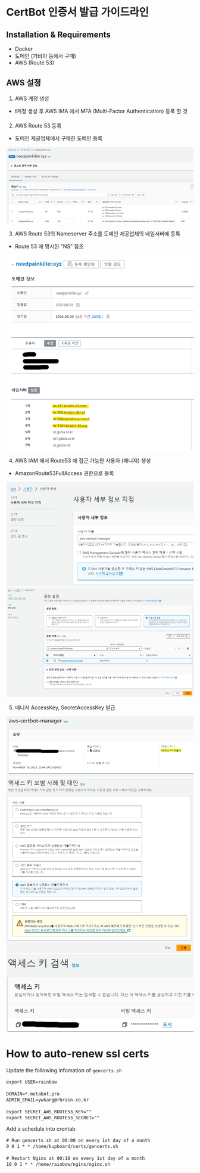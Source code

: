 # CertBot 인증서 발급 가이드라인

## Installation & Requirements
- Docker
- 도메인 (가비아 등에서 구매)
- AWS (Route 53)

## AWS 설정
1. AWS 계정 생성
- ❗계정 생성 후 AWS IMA 에서 MFA (Multi-Factor Authentication) 등록 할 것

2. AWS Route 53 등록
- 도메인 제공업체에서 구매한 도메인 등록

![도메인 등록](_readme/route53-1.png)

3. AWS Route 53의 Nameserver 주소를 도메인 제공업체의 네임서버에 등록
- Route 53 에 명시된 "NS" 참조

![네임서버 추가](_readme/gabia-1.png)

4. AWS IAM 에서 Route53 에 접근 가능한 사용자 (매니저) 생성
- AmazonRoute53FullAccess 권한으로 등록

![IAM 사용자 등록 1](_readme/aws-iam-1.png)
![IAM 사용자 등록 2](_readme/aws-iam-2.png)

5. 매니저 AccessKey, SecretAccessKey 발급

![IAM 사용자 KEY 발급 1](_readme/aws-iam-3.png)
![IAM 사용자 KEY 발급 2](_readme/aws-iam-4.png)
![IAM 사용자 KEY 발급 3](_readme/aws-iam-5.png)

# How to auto-renew ssl certs

Update the following infomation of `gencerts.sh` 

```
export USER=rainbow

DOMAIN=*.metabot.pro
ADMIN_EMAIL=ywkang@rbrain.co.kr

export SECRET_AWS_ROUTE53_KEY=""
export SECRET_AWS_ROUTE53_SECRET=""

```

Add a schedule into crontab

```
# Run gencerts.sh at 00:00 on every 1st day of a month
0 0 1 * * /home/kupboard/certs/gencerts.sh

# Restart Nginx at 00:10 on every 1st day of a month
10 0 1 * * /home/rainbow/nginx/nginx.sh
```
